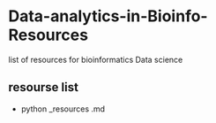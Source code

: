 # Data-analytics-in-Bioinfo-Resources
list of resources for bioinformatics Data science

## resourse list

* python _resources .md


